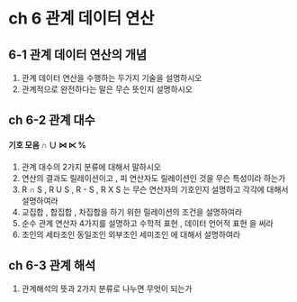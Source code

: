 # ch 6 관계 데이터 연산
## 6-1 관계 데이터 연산의 개념

1. 관계 데이터 연산을 수행하는 두가지 기술을 설명하시오
1. 관계적으로 완전하다는 말은 무슨 뜻인지 설명하시오

## ch 6-2 관계 대수 
#### 기호 모음 &cap; &cup; &#8904; &#8905; %

1. 관계 대수의 2가지 분류에 대해서 말하시오
1. 연산의 결과도 릴레이션이고 , 피 연산자도 릴레이션인 것을 무슨 특성이라 하는가
1. R &cap; S , R U S , R - S , R X S 는 무슨 연산자의 기호인지 설명하고 각각에 대해서 설명하여라  
1. 교집합 , 합집합 , 차집합을 하기 위한 릴레이션의 조건을 설명하여라 
1. 순수 관계 연산자 4가지를 설명하고 수학적 표현 , 데이터 언어적 표현 을 써라
1. 조인의 세타조인 동일조인 외부조인 세미조인 에 대해서 설명하여라

## ch 6-3 관계 해석
1. 관계해석의 뜻과 2가지 분류로 나누면 무엇이 되는가
